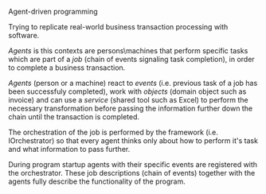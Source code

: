 Agent-driven programming

Trying to replicate real-world business transaction processing with software. 

*Agents* is this contexts are persons\machines that perform specific tasks which are part of a *job* (chain of events signaling task completion), in order to complete a business transaction. 

*Agents* (person or a machine) react to *events* (i.e. previous task of a job has been successfuly completed), work with *objects* (domain object such as invoice) and can use a *service* (shared tool such as Excel) to perform the necessary transformation before passing the information further down the chain until the transaction is completed.

The orchestration of the job is performed by the framework (i.e. IOrchestrator) so that every agent thinks only about how to perform it's task and what information to pass further. 

During program startup agents with their specific events are registered with the orchestrator. These job descriptions (chain of events) together with the agents fully describe the functionality of the program. 